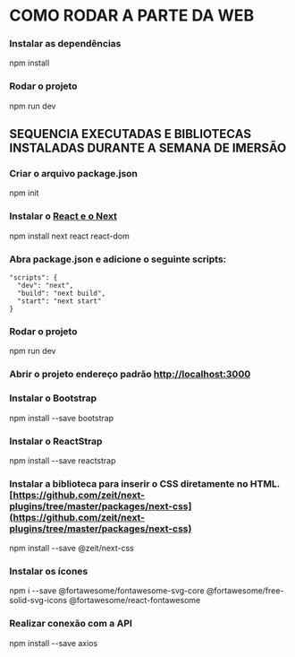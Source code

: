 # COMO RODAR A PARTE DA WEB

### Instalar as dependências
npm install

### Rodar o projeto
npm run dev

## SEQUENCIA EXECUTADAS E BIBLIOTECAS INSTALADAS DURANTE A SEMANA DE IMERSÃO

### Criar o arquivo package.json
npm init

### Instalar o [React e o Next](https://nextjs.org/docs/getting-started) 
npm install next react react-dom

### Abra package.json e adicione o seguinte scripts:

```
"scripts": {
  "dev": "next",
  "build": "next build",
  "start": "next start"
}
```

### Rodar o projeto
npm run dev

### Abrir o projeto endereço padrão [http://localhost:3000](http://localhost:3000) 

### Instalar o Bootstrap
npm install --save bootstrap

### Instalar o ReactStrap
npm install --save reactstrap

### Instalar a biblioteca para inserir o CSS diretamente no HTML. [https://github.com/zeit/next-plugins/tree/master/packages/next-css](https://github.com/zeit/next-plugins/tree/master/packages/next-css) 
npm install --save @zeit/next-css

### Instalar os ícones
npm i --save @fortawesome/fontawesome-svg-core  @fortawesome/free-solid-svg-icons @fortawesome/react-fontawesome

### Realizar conexão com a API
npm install --save axios
